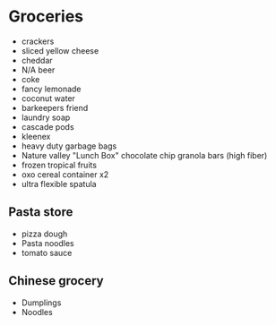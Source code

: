 # Groceries

- crackers
- sliced yellow cheese
- cheddar
- N/A beer
- coke
- fancy lemonade
- coconut water
- barkeepers friend
- laundry soap
- cascade pods
- kleenex
- heavy duty garbage bags
- Nature valley "Lunch Box" chocolate chip granola bars (high fiber)
- frozen tropical fruits
- oxo cereal container x2
- ultra flexible spatula

## Pasta store

- pizza dough
- Pasta noodles
- tomato sauce

## Chinese grocery

- Dumplings
- Noodles
